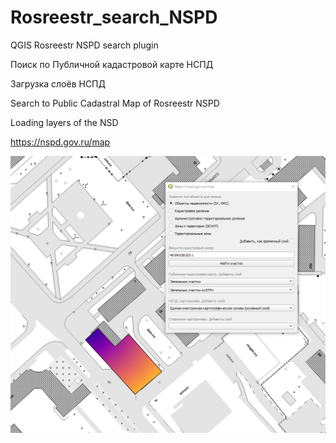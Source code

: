 # Rosreestr_search_NSPD
QGIS Rosreestr NSPD search plugin

Поиск по Публичной кадастровой карте НСПД

Загрузка слоёв НСПД

Search to Public Cadastral Map of Rosreestr NSPD

Loading layers of the NSD

<https://nspd.gov.ru/map>

<div style="text-align:center"><img src="scrn.png" alt="rosreestr-nspd-search-qgis-plugin"></div>
